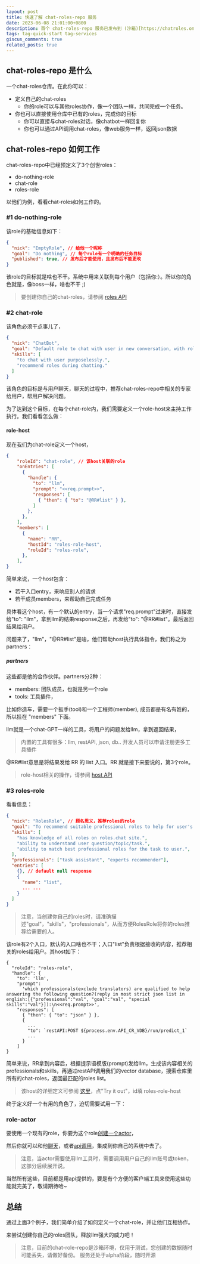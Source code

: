 ```yaml
---
layout: post
title: 快速了解 chat-roles-repo 服务
date: 2023-06-08 21:01:00+0800
description: 首个 chat-roles-repo 服务已发布到 (沙箱)[https://chatroles.onrender.com/docs/api#/].
tags: tag-quick-start tag-services
giscus_comments: true
related_posts: true
---
```


## chat-roles-repo 是什么

一个chat-roles仓库。在此你可以：

- 定义自己的chat-roles
  - 你的role可以与其他roles协作，像一个团队一样，共同完成一个任务。
- 你也可以直接使用仓库中已有的roles，完成你的目标
  - 你可以直接与chat-roles对话，像chatbot一样回复你
  - 你也可以通过API调用chat-roles，像web服务一样，返回json数据

## chat-roles-repo 如何工作

chat-roles-repo中已经预定义了3个创世roles：

- do-nothing-role
- chat-role
- roles-role

以他们为例，看看chat-roles如何工作的。

### #1 do-nothing-role

该role的基础信息如下：

```json
{
  "nick": "EmptyRole", // 给他一个昵称
  "goal": "Do nothing", // 每个role有一个明确的任务目标
  "published": true, // 发布后才能使用，且发布后不能更改
}
```

该role的目标就是啥也不干。系统中用来关联到每个用户（包括你:）。所以你的角色就是，像boss一样，啥也不干 ;)

> 要创建你自己的chat-roles，请参阅 [roles API](https://chatroles.onrender.com/docs/api#/chat-roles)

### #2 chat-role

该角色必须干点事儿了，

```json
{
  "nick": "ChatBot",
  "goal": "Default role to chat with user in new conversation, with roles recommendations.",
  "skills": [
    "to chat with user purposelessly.",
    "recommend roles during chatting."
  ]
}
```

该角色的目标是与用户聊天，聊天的过程中，推荐chat-roles-repo中相关的专家给用户，帮用户解决问题。

为了达到这个目标，在每个chat-role内，我们需要定义一个role-host来主持工作执行。我们看看怎么做：

#### role-host

现在我们为chat-role定义一个host，

```json
{
    "roleId": "chat-role", // 该host关联的role
    "onEntries": [
      {
        "handle": {
          "to": "llm",
          "prompt": "<<req.prompt>>",
          "responses": [
            { "then": { "to": "@RR#list" } },
          ]
        },
      },
    ],
    "members": [
      {
        "name": "RR",
        "hostId": "roles-role-host",
        "roleId": "roles-role",
      },
    ],
}
```

简单来说，一个host包含：

- 若干入口entry，来响应别人的请求
- 若干成员members，来帮助自己完成任务

具体看这个host，有一个默认的entry，当一个请求"req.prompt"过来时，直接发给"to": "llm"，拿到llm的结果response之后，再发给"to": "@RR#list"。最后返回结果给用户。

问题来了，"llm"，"@RR#list"是啥，他们帮助host执行具体指令，我们称之为partners：

##### partners

这些都是他的合作伙伴。partners分2种：

- members: 团队成员，也就是另一个role
- tools: 工具插件，

比如你造车，需要一个扳手(tool)和一个工程师(member), 成员都是有名有姓的，所以挂在 "members" 下面。

llm就是一个chat-GPT一样的工具，将用户的问题发给llm，拿到返回结果，

> 内置的工具有很多：llm, restAPI, json, db.. 开发人员可以申请注册更多工具插件

@RR#list意思是将结果发给 RR 的 list 入口。RR 就是接下来要说的，第3个role。

> role-host相关的操作，请参阅 [host API](https://chatroles.onrender.com/docs/api#/chat-roles%20implementation)

### #3 roles-role

看看信息：

```json
{
  "nick": "RolesRole", // 顾名思义，推荐roles的role
  "goal": "To recommend suitable professional roles to help for user's question/topic/task.",
  "skills": [
    "has knowledge of all roles on roles.chat site.",
    "ability to understand user question/topic/task.",
    "ability to match best professional roles for the task to user.",
  ],
  "professionals": ["task assistant", "experts recommender"],
  "entries": [
    {}, // default null response
    {
      "name": "list",
      ... ...
    }
  ]
}
```

> 注意，当创建你自己的roles时，请准确描述"goal"，"skills"，"professionals"，从而方便RolesRole将你的roles推荐给需要的人。

该role有2个入口，默认的入口啥也不干；入口"list"负责根据接收的内容，推荐相关的roles给用户。其host如下：

```shell
{
  "roleId": "roles-role",
  "handle": {
    "to": 'llm',
    "prompt":
      'which professionals(exclude translators) are qualified to help answering the following question?(reply in most strict json list in english:[{"professional":"val", "goal":"val", "special skills":"val"}]):\n<<req.prompt>>',
    "responses": [
      { "then": { "to": "json" } },
      {
        ...
        "to": `restAPI:POST ${process.env.API_CR_VDB}/run/predict_1`
        ...
      }
    ]
}
```

简单来说，RR拿到内容后，根据提示语模版(prompt)发给llm，生成该内容相关的professionals和skills，再通过restAPI调用我们的vector database，搜索仓库里所有的chat-roles，返回最匹配的roles list。

> 该host的详细定义可参阅 [这里](https://chatroles.onrender.com/docs/api#/chat-roles%20implementation/HostsController_findOne)，点"Try it out"，id填 roles-role-host

终于定义好一个有用的角色了，迫切需要试用一下：

### role-actor

要使用一个现有的role，你要为这个role[创建一个actor](https://chatroles.onrender.com/docs/api#/chat-actors/ActorsController_create)，

然后你就可以和他[聊天](https://chatroles.onrender.com/docs/api#/chat-APIs)，或者[api调用](https://chatroles.onrender.com/docs/api#/chat-APIs)，集成到你自己的系统中去了。

> 注意，当actor需要使用llm工具时，需要调用用户自己的llm账号或token，这部分后续展开说。

当然所有这些，目前都是用api提供的，要是有个方便的客户端工具来使用这些功能就完美了，敬请期待哈~

## 总结

通过上面3个例子，我们简单介绍了如何定义一个chat-role，并让他们互相协作。

来尝试创建你自己的roles团队，释放llm强大的威力吧！

> 注意，目前的chat-role-repo是沙箱环境，仅用于测试，您创建的数据随时可能丢失，请做好备份。
> 服务还处于alpha阶段，随时开源
